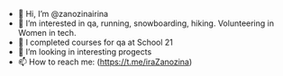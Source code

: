 - 👋 Hi, I’m @zanozinairina
- 👀 I’m interested in qa, running, snowboarding, hiking. Volunteering in Women in tech.
- 🌱 I completed courses for qa at School 21
- 💞️ I’m looking in interesting progects
- 📫 How to reach me: (https://t.me/iraZanozina)

<!---
zanozinairina/zanozinairina is a ✨ special ✨ repository because its `README.md` (this file) appears on your GitHub profile.
You can click the Preview link to take a look at your changes.
--->
